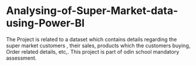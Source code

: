 # Analysing-of-Super-Market-data-using-Power-BI
The Project is related to a dataset which contains details regarding the super market customers , their sales, products which the customers buying, Order related details, etc,. This project is part of odin school mandatory assessment.
